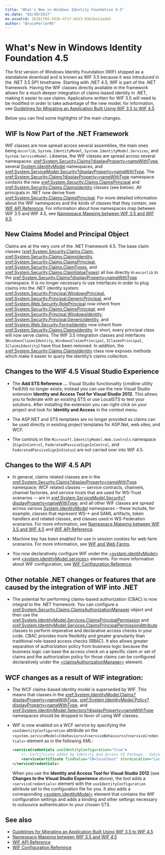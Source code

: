 ```yaml
---
title: "What's New in Windows Identity Foundation 4.5"
ms.date: "03/30/2017"
ms.assetid: 3b381f04-593b-471f-bd33-0362be1aade5
author: "BrucePerlerMS"
---
```

# What's New in Windows Identity Foundation 4.5
The first version of Windows Identity Foundation (WIF) shipped as a standalone download and is known as WIF 3.5 because it was introduced in the .NET 3.5 SP1 timeframe. Starting with .NET 4.5, WIF is part of the .NET framework. Having the WIF classes directly available in the framework allows for a much deeper integration of claims-based identity in .NET, making it easier to use claims. Applications written for WIF 3.5 will need to be modified in order to take advantage of the new model; for information, see [Guidelines for Migrating an Application Built Using WIF 3.5 to WIF 4.5](../../../docs/framework/security/guidelines-for-migrating-an-application-built-using-wif-3-5-to-wif-4-5.md).  
  
 Below you can find some highlights of the main changes.  
  
## WIF Is Now Part of the .NET Framework  
 WIF classes are now spread across several assemblies, the main ones being `mscorlib`, `System.IdentityModel`, `System.IdentityModel.Services`, and `System.ServiceModel`. Likewise, the WIF classes are spread across several namespaces: <xref:System.Security.Claims?displayProperty=nameWithType>, several [System.IdentityModel](https://go.microsoft.com/fwlink/?LinkId=272004) namespaces, and <xref:System.ServiceModel.Security?displayProperty=nameWithType>. The <xref:System.Security.Claims?displayProperty=nameWithType> namespace contains the new <xref:System.Security.Claims.ClaimsPrincipal> and <xref:System.Security.Claims.ClaimsIdentity> classes (see below). All principals in .NET now derive from <xref:System.Security.Claims.ClaimsPrincipal>. For more detailed information about the WIF namespaces and the kinds of classes that they contain, see [WIF API Reference](../../../docs/framework/security/wif-api-reference.md). For information about how namespaces map between WIF 3.5 and WIF 4.5, see [Namespace Mapping between WIF 3.5 and WIF 4.5](../../../docs/framework/security/namespace-mapping-between-wif-3-5-and-wif-4-5.md).  
  
## New Claims Model and Principal Object  
 Claims are at the very core of the .NET Framework 4.5. The base claim classes (<xref:System.Security.Claims.Claim>, <xref:System.Security.Claims.ClaimsIdentity>, <xref:System.Security.Claims.ClaimsPrincipal>, <xref:System.Security.Claims.ClaimTypes>, and <xref:System.Security.Claims.ClaimValueTypes>) all live directly in `mscorlib` in the <xref:System.Security.Claims?displayProperty=nameWithType> namespace. It is no longer necessary to use interfaces in order to plug claims into the .NET identity system: <xref:System.Security.Principal.WindowsPrincipal>, <xref:System.Security.Principal.GenericPrincipal>, and <xref:System.Web.Security.RolePrincipal> now inherit from <xref:System.Security.Claims.ClaimsPrincipal>; and <xref:System.Security.Principal.WindowsIdentity>, <xref:System.Security.Principal.GenericIdentity>, and <xref:System.Web.Security.FormsIdentity> now inherit from <xref:System.Security.Claims.ClaimsIdentity>. In short, every principal class will now serve claims. The WIF 3.5 integration classes and interfaces (`WindowsClaimsIdentity`, `WindowsClaimsPrincipal`, `IClaimsPrincipal`, `IClaimsIdentity`) have thus been removed. In addition, the <xref:System.Security.Claims.ClaimsIdentity> class now exposes methods which make it easier to query the identity’s claims collection.  
  
## Changes to the WIF 4.5 Visual Studio Experience  
  
- The **Add STS Reference …** Visual Studio functionality (cmdline utility FedUtil) no longer exists; instead you can use the new Visual Studio extension **Identity and Access Tool for Visual Studio 2012**. This allows you to federate with an existing STS or use LocalSTS to test your solutions. After installing the extension you can right-click on your project and look for **Identity and Access** in the context menu.  
  
- The ASP.NET and STS templates are no longer provided as claims can be used directly in existing project templates for ASP.Net, web sites, and WCF.  
  
- The controls in the `Microsoft.IdentityModel.Web.Controls` namespace (`SignInControl`, `FederatedPassiveSignInControl`, and `FederatedPassiveSignInStatus`) are not carried over into WIF 4.5.  
  
## Changes to the WIF 4.5 API  
  
- In general, claims related classes are in the <xref:System.Security.Claims?displayProperty=nameWithType> namespace; WCF related classes –- service contracts, channels, channel factories, and service hosts that are used for WS-Trust scenarios -- are in <xref:System.ServiceModel.Security?displayProperty=nameWithType>; and all other WIF classes are spread across various [System.IdentityModel](https://go.microsoft.com/fwlink/?LinkId=272004) namespaces – these include, for example, classes that represent WS-* and SAML artifacts, token handlers and related classes, and classes used in WS-Federation scenarios. For more information, see [Namespace Mapping between WIF 3.5 and WIF 4.5](../../../docs/framework/security/namespace-mapping-between-wif-3-5-and-wif-4-5.md) and [WIF API Reference](../../../docs/framework/security/wif-api-reference.md).  
  
- Machine key has been enabled for use in session cookies for web farm scenarios. For more information, see [WIF and Web Farms](../../../docs/framework/security/wif-and-web-farms.md).  
  
- You now declaratively configure WIF under the [\<system.identityModel>](../../../docs/framework/configure-apps/file-schema/windows-identity-foundation/system-identitymodel.md) and [\<system.identityModel.services>](../../../docs/framework/configure-apps/file-schema/windows-identity-foundation/system-identitymodel-services.md) elements. For more information about WIF configuration, see [WIF Configuration Reference](../../../docs/framework/security/wif-configuration-reference.md).  
  
## Other notable .NET changes or features that are caused by the integration of WIF into .NET  
  
- The potential for performing claims-based authorization (CBAC) is now integral to the .NET framework. You can configure a <xref:System.Security.Claims.ClaimsAuthorizationManager> object and then use the <xref:System.IdentityModel.Services.ClaimsPrincipalPermission> and <xref:System.IdentityModel.Services.ClaimsPrincipalPermissionAttribute> classes to perform imperative and declarative access checks in your code. CBAC provides more flexibility and greater granularity than traditional role-based access checks (RBAC). It also allows greater separation of authorization policy from business logic because the business logic can base the access check on a specific claim or set of claims and the authorization policy for those claims can be configured declaratively under the [\<claimsAuthorizationManager>](../../../docs/framework/configure-apps/file-schema/windows-identity-foundation/claimsauthorizationmanager.md) element.  
  
## WCF changes as a result of WIF integration:  
  
- The WCF claims-based identity model is superseded by WIF. This means that classes in the <xref:System.IdentityModel.Claims?displayProperty=nameWithType>, <xref:System.IdentityModel.Policy?displayProperty=nameWithType>, and <xref:System.IdentityModel.Selectors?displayProperty=nameWithType> namespaces should be dropped in favor of using WIF classes.  
  
- WIF is now enabled on a WCF service by specifying the `useIdentityConfiguration` attribute on the `<system.serviceModel>`/`<behaviors>`/`<serviceBehaviors>`/`<serviceCredentials>` element as in the following XML:  
  
    ```xml  
    <serviceCredentials useIdentityConfiguration="true">  
        <!--Certificate added by Identity And Access VS Package.  Subject='CN=localhost', Issuer='CN=localhost'. Make sure you have this certificate installed. The Identity and Access tool does not install this certificate.-->  
        <serviceCertificate findValue="CN=localhost" storeLocation="LocalMachine" storeName="My" x509FindType="FindBySubjectDistinguishedName" />  
    </serviceCredentials>  
    ```  
  
     When you use the **Identity and Access Tool for Visual Studio 2012** (see **Changes to the Visual Studio Experience** above), the tool adds a `<serviceCredentials>` element with the `useIdentityConfiguration` attribute set to the configuration file for you. It also adds a corresponding [\<system.identityModel>](../../../docs/framework/configure-apps/file-schema/windows-identity-foundation/system-identitymodel.md) element that contains the WIF configuration settings and adds a binding and other settings necessary to outsource authentication to your chosen STS.  
  
## See also

- [Guidelines for Migrating an Application Built Using WIF 3.5 to WIF 4.5](../../../docs/framework/security/guidelines-for-migrating-an-application-built-using-wif-3-5-to-wif-4-5.md)
- [Namespace Mapping between WIF 3.5 and WIF 4.5](../../../docs/framework/security/namespace-mapping-between-wif-3-5-and-wif-4-5.md)
- [WIF API Reference](../../../docs/framework/security/wif-api-reference.md)
- [WIF Configuration Reference](../../../docs/framework/security/wif-configuration-reference.md)
